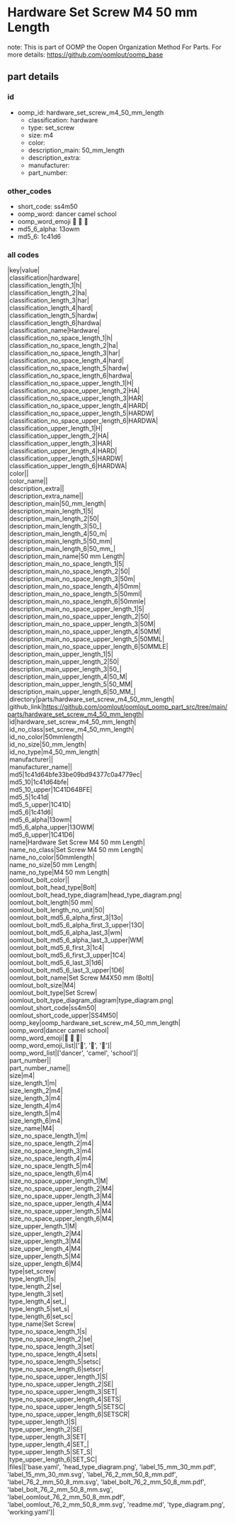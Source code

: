 # Hardware Set Screw M4 50 mm Length  

note: This is part of OOMP the Oopen Organization Method For Parts. For more details: https://github.com/oomlout/oomp_base

##  part details





### id
* oomp_id: hardware_set_screw_m4_50_mm_length
  * classification: hardware
  * type: set_screw
  * size: m4
  * color: 
  * description_main: 50_mm_length
  * description_extra: 
  * manufacturer: 
  * part_number: 

### other_codes
* short_code: ss4m50
* oomp_word: dancer camel school
* oomp_word_emoji :dancer: :camel: :school:
* md5_6_alpha: 13owm
* md5_6: 1c41d6

### all codes 
|key|value|  
|classification|hardware|  
|classification_length_1|h|  
|classification_length_2|ha|  
|classification_length_3|har|  
|classification_length_4|hard|  
|classification_length_5|hardw|  
|classification_length_6|hardwa|  
|classification_name|Hardware|  
|classification_no_space_length_1|h|  
|classification_no_space_length_2|ha|  
|classification_no_space_length_3|har|  
|classification_no_space_length_4|hard|  
|classification_no_space_length_5|hardw|  
|classification_no_space_length_6|hardwa|  
|classification_no_space_upper_length_1|H|  
|classification_no_space_upper_length_2|HA|  
|classification_no_space_upper_length_3|HAR|  
|classification_no_space_upper_length_4|HARD|  
|classification_no_space_upper_length_5|HARDW|  
|classification_no_space_upper_length_6|HARDWA|  
|classification_upper_length_1|H|  
|classification_upper_length_2|HA|  
|classification_upper_length_3|HAR|  
|classification_upper_length_4|HARD|  
|classification_upper_length_5|HARDW|  
|classification_upper_length_6|HARDWA|  
|color||  
|color_name||  
|description_extra||  
|description_extra_name||  
|description_main|50_mm_length|  
|description_main_length_1|5|  
|description_main_length_2|50|  
|description_main_length_3|50_|  
|description_main_length_4|50_m|  
|description_main_length_5|50_mm|  
|description_main_length_6|50_mm_|  
|description_main_name|50 mm Length|  
|description_main_no_space_length_1|5|  
|description_main_no_space_length_2|50|  
|description_main_no_space_length_3|50m|  
|description_main_no_space_length_4|50mm|  
|description_main_no_space_length_5|50mml|  
|description_main_no_space_length_6|50mmle|  
|description_main_no_space_upper_length_1|5|  
|description_main_no_space_upper_length_2|50|  
|description_main_no_space_upper_length_3|50M|  
|description_main_no_space_upper_length_4|50MM|  
|description_main_no_space_upper_length_5|50MML|  
|description_main_no_space_upper_length_6|50MMLE|  
|description_main_upper_length_1|5|  
|description_main_upper_length_2|50|  
|description_main_upper_length_3|50_|  
|description_main_upper_length_4|50_M|  
|description_main_upper_length_5|50_MM|  
|description_main_upper_length_6|50_MM_|  
|directory|parts/hardware_set_screw_m4_50_mm_length|  
|github_link|https://github.com/oomlout/oomlout_oomp_part_src/tree/main/parts/hardware_set_screw_m4_50_mm_length|  
|id|hardware_set_screw_m4_50_mm_length|  
|id_no_class|set_screw_m4_50_mm_length|  
|id_no_color|50mmlength|  
|id_no_size|50_mm_length|  
|id_no_type|m4_50_mm_length|  
|manufacturer||  
|manufacturer_name||  
|md5|1c41d64bfe33be09bd94377c0a4779ec|  
|md5_10|1c41d64bfe|  
|md5_10_upper|1C41D64BFE|  
|md5_5|1c41d|  
|md5_5_upper|1C41D|  
|md5_6|1c41d6|  
|md5_6_alpha|13owm|  
|md5_6_alpha_upper|13OWM|  
|md5_6_upper|1C41D6|  
|name|Hardware Set Screw M4 50 mm Length|  
|name_no_class|Set Screw M4 50 mm Length|  
|name_no_color|50mmlength|  
|name_no_size|50 mm Length|  
|name_no_type|M4 50 mm Length|  
|oomlout_bolt_color||  
|oomlout_bolt_head_type|Bolt|  
|oomlout_bolt_head_type_diagram|head_type_diagram.png|  
|oomlout_bolt_length|50 mm|  
|oomlout_bolt_length_no_unit|50|  
|oomlout_bolt_md5_6_alpha_first_3|13o|  
|oomlout_bolt_md5_6_alpha_first_3_upper|13O|  
|oomlout_bolt_md5_6_alpha_last_3|wm|  
|oomlout_bolt_md5_6_alpha_last_3_upper|WM|  
|oomlout_bolt_md5_6_first_3|1c4|  
|oomlout_bolt_md5_6_first_3_upper|1C4|  
|oomlout_bolt_md5_6_last_3|1d6|  
|oomlout_bolt_md5_6_last_3_upper|1D6|  
|oomlout_bolt_name|Set Screw M4X50 mm  (Bolt)|  
|oomlout_bolt_size|M4|  
|oomlout_bolt_type|Set Screw|  
|oomlout_bolt_type_diagram_diagram|type_diagram.png|  
|oomlout_short_code|ss4m50|  
|oomlout_short_code_upper|SS4M50|  
|oomp_key|oomp_hardware_set_screw_m4_50_mm_length|  
|oomp_word|dancer camel school|  
|oomp_word_emoji|:dancer: :camel: :school:|  
|oomp_word_emoji_list|[':dancer:', ':camel:', ':school:']|  
|oomp_word_list|['dancer', 'camel', 'school']|  
|part_number||  
|part_number_name||  
|size|m4|  
|size_length_1|m|  
|size_length_2|m4|  
|size_length_3|m4|  
|size_length_4|m4|  
|size_length_5|m4|  
|size_length_6|m4|  
|size_name|M4|  
|size_no_space_length_1|m|  
|size_no_space_length_2|m4|  
|size_no_space_length_3|m4|  
|size_no_space_length_4|m4|  
|size_no_space_length_5|m4|  
|size_no_space_length_6|m4|  
|size_no_space_upper_length_1|M|  
|size_no_space_upper_length_2|M4|  
|size_no_space_upper_length_3|M4|  
|size_no_space_upper_length_4|M4|  
|size_no_space_upper_length_5|M4|  
|size_no_space_upper_length_6|M4|  
|size_upper_length_1|M|  
|size_upper_length_2|M4|  
|size_upper_length_3|M4|  
|size_upper_length_4|M4|  
|size_upper_length_5|M4|  
|size_upper_length_6|M4|  
|type|set_screw|  
|type_length_1|s|  
|type_length_2|se|  
|type_length_3|set|  
|type_length_4|set_|  
|type_length_5|set_s|  
|type_length_6|set_sc|  
|type_name|Set Screw|  
|type_no_space_length_1|s|  
|type_no_space_length_2|se|  
|type_no_space_length_3|set|  
|type_no_space_length_4|sets|  
|type_no_space_length_5|setsc|  
|type_no_space_length_6|setscr|  
|type_no_space_upper_length_1|S|  
|type_no_space_upper_length_2|SE|  
|type_no_space_upper_length_3|SET|  
|type_no_space_upper_length_4|SETS|  
|type_no_space_upper_length_5|SETSC|  
|type_no_space_upper_length_6|SETSCR|  
|type_upper_length_1|S|  
|type_upper_length_2|SE|  
|type_upper_length_3|SET|  
|type_upper_length_4|SET_|  
|type_upper_length_5|SET_S|  
|type_upper_length_6|SET_SC|  
|files|['base.yaml', 'head_type_diagram.png', 'label_15_mm_30_mm.pdf', 'label_15_mm_30_mm.svg', 'label_76_2_mm_50_8_mm.pdf', 'label_76_2_mm_50_8_mm.svg', 'label_bolt_76_2_mm_50_8_mm.pdf', 'label_bolt_76_2_mm_50_8_mm.svg', 'label_oomlout_76_2_mm_50_8_mm.pdf', 'label_oomlout_76_2_mm_50_8_mm.svg', 'readme.md', 'type_diagram.png', 'working.yaml']|  
